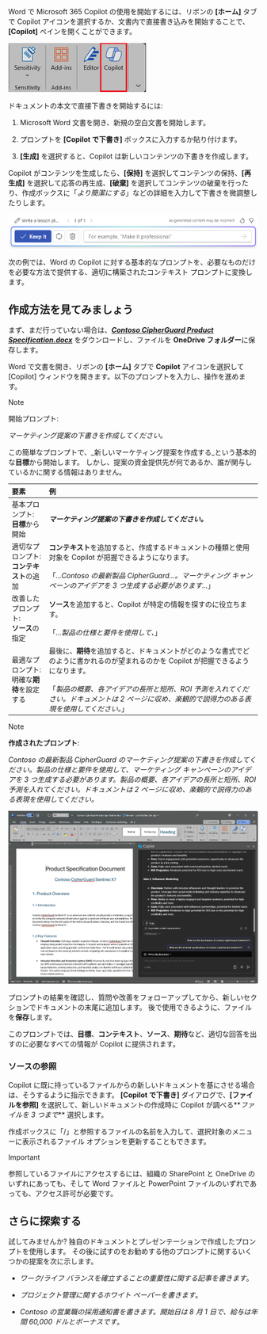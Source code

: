 
Word で Microsoft 365 Copilot の使用を開始するには、リボンの **[ホーム]** タブで Copilot アイコンを選択するか、文書内で直接書き込みを開始することで、**[Copilot]** ペインを開くことができます。

![Word リボンの Copilot アイコンのスクリーンショット。](../media/copilot-ribbon-word.png)

ドキュメントの本文で直接下書きを開始するには:

1. Microsoft Word 文書を開き、新規の空白文書を開始します。

1. プロンプトを **[Copilot で下書き]** ボックスに入力するか貼り付けます。

1. **[生成]** を選択すると、Copilot は新しいコンテンツの下書きを作成します。

Copilot がコンテンツを生成したら、**[保持]** を選択してコンテンツの保持、**[再生成]** を選択して応答の再生成、**[破棄]** を選択してコンテンツの破棄を行ったり、作成ボックスに「_より簡潔にする_」などの詳細を入力して下書きを微調整したりします。

![Word の Copilot による下書きを使用した後のオプション バーのスクリーンショット。](../media/copilot-prompt-box-word.png)

次の例では、Word の Copilot に対する基本的なプロンプトを、必要なものだけを必要な方法で提供する、適切に構築されたコンテキスト プロンプトに変換します。

## 作成方法を見てみましょう

まず、まだ行っていない場合は、**_[Contoso CipherGuard Product Specification.docx](https://go.microsoft.com/fwlink/?linkid=2269123)_** をダウンロードし、ファイルを **OneDrive フォルダー**に保存します。

Word で文書を開き、リボンの **[ホーム]** タブで **Copilot** アイコンを選択して [Copilot] ウィンドウを開きます。以下のプロンプトを入力し、操作を進めます。

> [!NOTE]
> 開始プロンプト:
>
> _マーケティング提案の下書きを作成してください。_

この簡単なプロンプトで、_新しいマーケティング提案を作成する_という基本的な**目標**から開始します。 しかし、提案の資金提供先が何であるか、誰が関与しているかに関する情報はありません。

| 要素 | 例 |
| :------ | :------- |
| 基本プロンプト: <br>**目標**から開始 | **_マーケティング提案の下書きを作成してください。_** |
| 適切なプロンプト: <br>**コンテキスト**の追加 | **コンテキスト**を追加すると、作成するドキュメントの種類と使用対象を Copilot が把握できるようになります。<br><br>「_...Contoso の最新製品 CipherGuard...。マーケティング キャンペーンのアイデアを 3 つ生成する必要があります..._」 |
| 改善したプロンプト: <br>**ソース**の指定 | **ソース**を追加すると、Copilot が特定の情報を探すのに役立ちます。<br><br>「_...製品の仕様と要件を使用して、_」 |
| 最適なプロンプト: <br>明確な**期待**を設定する | 最後に、**期待**を追加すると、ドキュメントがどのような書式でどのように書かれるのが望まれるのかを Copilot が把握できるようになります。<br><br>「_製品の概要、各アイデアの長所と短所、ROI 予測を入れてください。ドキュメントは 2 ページに収め、楽観的で説得力のある表現を使用してください。_」 |

> [!NOTE]
> **作成されたプロンプト**:
>
> _Contoso の最新製品 CipherGuard のマーケティング提案の下書きを作成してください。製品の仕様と要件を使用して、マーケティング キャンペーンのアイデアを 3 つ生成する必要があります。製品の概要、各アイデアの長所と短所、ROI 予測を入れてください。ドキュメントは 2 ページに収め、楽観的で説得力のある表現を使用してください。_

[![Word で Copilot を使用してサンプル ドキュメントに対して作成されたプロンプトの結果のスクリーンショット。](../media/copilot-draft-results-word.png)](../media/copilot-draft-results-word.png#lightbox)

プロンプトの結果を確認し、質問や改善をフォローアップしてから、新しいセクションでドキュメントの末尾に追加します。 後で使用できるように、ファイルを**保存**します。

このプロンプトでは、**目標**、**コンテキスト**、**ソース**、**期待**など、適切な回答を出すのに必要なすべての情報が Copilot に提供されます。 

### ソースの参照

Copilot に既に持っているファイルからの新しいドキュメントを基にさせる場合は、そうするように指示できます。 **[Copilot で下書き]** ダイアログで、**[ファイルを参照]** を選択して、新しいドキュメントの作成時に Copilot が調べる**_ファイルを 3 つまで_** 選択します。

作成ボックスに「/」と参照するファイルの名前を入力して、選択対象のメニューに表示されるファイル オプションを更新することもできます。

> [!IMPORTANT]
> 参照しているファイルにアクセスするには、組織の SharePoint と OneDrive のいずれにあっても、そして Word ファイルと PowerPoint ファイルのいずれであっても、アクセス許可が必要です。

## さらに探索する

試してみませんか? 独自のドキュメントとプレゼンテーションで作成したプロンプトを使用します。 その後に試すのをお勧めする他のプロンプトに関するいくつかの提案を次に示します。

- _ワーク/ライフ バランスを確立することの重要性に関する記事を書きます_。

- _プロジェクト管理に関するホワイト ペーパーを書きます_。

- _Contoso の営業職の採用通知書を書きます。開始日は 8 月 1 日で、給与は年間 60,000 ドルとボーナスです_。
